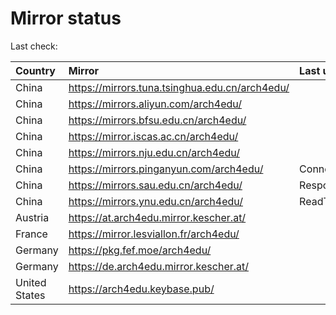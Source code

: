 <script src="./time.js"></script>
# Mirror status
Last check: <script type="text/javascript">localize(1669466216.0644073);</script>

|Country|Mirror|Last update|
|:------|:-----|:----------|
|China|https://mirrors.tuna.tsinghua.edu.cn/arch4edu/|<script type="text/javascript">localize(1669444503);</script>|
|China|https://mirrors.aliyun.com/arch4edu/|<script type="text/javascript">localize(1669358387);</script>|
|China|https://mirrors.bfsu.edu.cn/arch4edu/|<script type="text/javascript">localize(1669444503);</script>|
|China|https://mirror.iscas.ac.cn/arch4edu/|<script type="text/javascript">localize(1669444503);</script>|
|China|https://mirrors.nju.edu.cn/arch4edu/|<script type="text/javascript">localize(1669358387);</script>|
|China|https://mirrors.pinganyun.com/arch4edu/|ConnectTimeout|
|China|https://mirrors.sau.edu.cn/arch4edu/|Response 500|
|China|https://mirrors.ynu.edu.cn/arch4edu/|ReadTimeout|
|Austria|https://at.arch4edu.mirror.kescher.at/|<script type="text/javascript">localize(1669444503);</script>|
|France|https://mirror.lesviallon.fr/arch4edu/|<script type="text/javascript">localize(1669444503);</script>|
|Germany|https://pkg.fef.moe/arch4edu/|<script type="text/javascript">localize(1669444503);</script>|
|Germany|https://de.arch4edu.mirror.kescher.at/|<script type="text/javascript">localize(1669444503);</script>|
|United States|https://arch4edu.keybase.pub/|<script type="text/javascript">localize(1669402017);</script>|

<script src="./tablefilter/tablefilter.js"></script>
<script src="./table.js"></script>